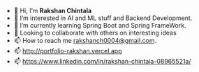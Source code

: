 - 👋 Hi, I’m **Rakshan Chintala**
- 👀 I’m interested in AI and ML stuff and Backend Development.
- 🌱 I’m currently learning Spring Boot and Spring FrameWork.
- 💞️ Looking to collaborate with others on interesting ideas
- 📫 How to reach me rakshanch0004@gmail.com.
- 📫 http://portfolio-rakshan.vercel.app
- 📫 https://www.linkedin.com/in/rakshan-chintala-08965521a/
